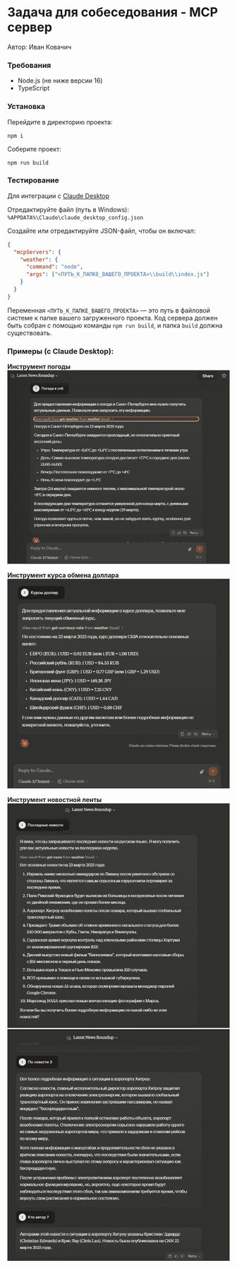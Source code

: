 # Задача для собеседования - MCP сервер

Автор: Иван Ковачич

### Требования

- Node.js (не ниже версии 16)
- TypeScript

### Установка

Перейдите в директорию проекта:

```
npm i
```

Соберите проект:

```
npm run build
```


### Тестирование

Для интеграции с [Claude Desktop](https://claude.ai/download)

Отредактируйте файл (путь в Windows):
`%APPDATA%\Claude\claude_desktop_config.json`

Создайте или отредактируйте JSON-файл, чтобы он включал:

```json
{
  "mcpServers": {
    "weather": {
      "command": "node",
      "args": ["<ПУТЬ_К_ПАПКЕ_ВАШЕГО_ПРОЕКТА>\\build\\index.js"]
    }
  }
}
```

Переменная `<ПУТЬ_К_ПАПКЕ_ВАШЕГО_ПРОЕКТА>` — это путь в файловой системе к папке вашего загруженного проекта. Код сервера должен быть собран с помощью команды `npm run build`, и папка `build` должна существовать.


### Примеры (с Claude Desktop):

**Инструмент погоды**
![Пример погоды](screens/weather.png)

**Инструмент курса обмена доллара**
![Пример курса обмена](screens/dollarrates.png)

**Инструмент новостной ленты**
![Пример новостной ленты 1](screens/news1.png)
![Пример новостной ленты 2](screens/news2.png)